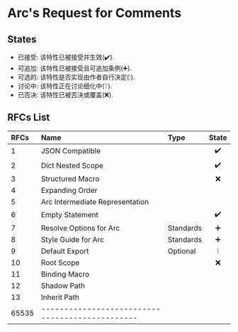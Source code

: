 Arc's Request for Comments
==========================

## States

- 已接受: 该特性已被接受并生效(✔️).
- 可追加: 该特性已被接受且可追加条例(➕).
- 可选的: 该特性是否实现由作者自行决定(❕).
- 讨论中: 该特性正在讨论细化中(❔).
- 已否决: 该特性已被否决或覆盖(❌).



## RFCs List

| RFCs  | Name                                            | Type      | State |
| :---- | :---------------------------------------------- | :-------- | :---: |
| 1     | JSON Compatible                                 |           |  ✔️   |
| 2     | Dict Nested Scope                               |           |  ✔️   |
| 3     | Structured Macro                                |           |   ❌   |
| 4     | Expanding Order                                 |           |       |
| 5     | Arc Intermediate Representation                 |           |       |
| 6     | Empty Statement                                 |           |  ✔️   |
| 7     | Resolve Options for Arc                         | Standards |   ➕   |
| 8     | Style Guide for Arc                             | Standards |   ➕   |
| 9     | Default Export                                  | Optional  |   ❕   |
| 10    | Root Scope                                      |           |   ❌   |
| 11    | Binding Macro                                   |           |       |
| 12    | Shadow Path                                     |           |       |
| 13    | Inherit Path                                    |           |       |
| 65535 | ----------------------------------------------- |           |       |